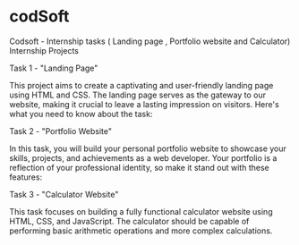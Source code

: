 # codSoft
Codsoft - Internship tasks ( Landing page , Portfolio website and Calculator)
Internship Projects

Task 1 - "Landing Page"

This project aims to create a captivating and user-friendly landing page using HTML and CSS. The landing page serves as the gateway to our website, making it crucial to leave a lasting impression on visitors. Here's what you need to know about the task:

 Task 2 - "Portfolio Website"

In this task, you will build your personal portfolio website to showcase your skills, projects, and achievements as a web developer. Your portfolio is a reflection of your professional identity, so make it stand out with these features:

Task 3 - "Calculator Website"

This task focuses on building a fully functional calculator website using HTML, CSS, and JavaScript. The calculator should be capable of performing basic arithmetic operations and more complex calculations.
